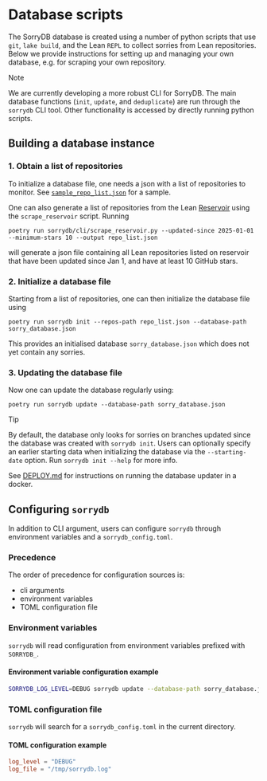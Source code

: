 # Database scripts

The SorryDB database is created using a number of python scripts that use `git`, `lake
build`, and the Lean `REPL` to collect sorries from Lean repositories. Below we provide
instructions for setting up and managing your own database, e.g. for scraping your own repository.

> [!NOTE]
> We are currently developing a more robust CLI for SorryDB.
> The main database functions (`init`, `update`, and `deduplicate`) are run through the `sorrydb` CLI tool.
> Other functionality is accessed by directly running python scripts.


## Building a database instance

### 1. Obtain a list of repositories

To initialize a database file, one needs a json with a list of repositories to
monitor. See [`sample_repo_list.json`](sample_repo_list.json) for a sample.

One can also generate a list of repositories from the Lean
[Reservoir](https://reservoir.lean-lang.org/packages) using the
`scrape_reservoir` script. Running

`poetry run sorrydb/cli/scrape_reservoir.py --updated-since 2025-01-01
--minimum-stars 10 --output repo_list.json`

will generate a json file containing all Lean repositories listed on reservoir
that have been updated since Jan 1, and have at least 10 GitHub stars.

### 2. Initialize a database file

Starting from a list of repositories, one can then initialize the database file using

`poetry run sorrydb init --repos-path repo_list.json --database-path sorry_database.json`

This provides an initialised database `sorry_database.json` which does not yet contain
any sorries. 

### 3. Updating the database file

Now one can update the database regularly using:

`poetry run sorrydb update --database-path sorry_database.json`

> [!TIP]
> By default, the database only looks for sorries on branches updated since the database was created with `sorrydb init`. 
> Users can optionally specify an earlier starting data when initializing the database via the `--starting-date` option.
> Run `sorrydb init --help` for more info.

See [DEPLOY.md](DEPLOY.md) for instructions on running the database updater in a
docker.

## Configuring `sorrydb`

In addition to CLI argument,
users can configure `sorrydb` through environment variables and a `sorrydb_config.toml`.


### Precedence

The order of precedence for configuration sources is:
- cli arguments
- environment variables
- TOML configuration file

### Environment variables

`sorrydb` will read configuration from environment variables prefixed with `SORRYDB_`.

#### Environment variable configuration example

```sh
SORRYDB_LOG_LEVEL=DEBUG sorrydb update --database-path sorry_database.json
```

### TOML configuration file

`sorrydb` will search for a `sorrydb_config.toml` in the current directory.

#### TOML configuration example

```toml
log_level = "DEBUG"
log_file = "/tmp/sorrydb.log"
```
